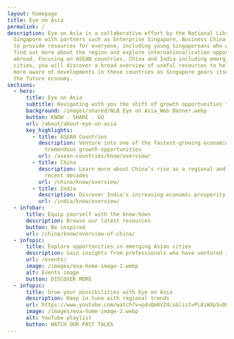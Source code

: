```yaml
---
layout: homepage
title: Eye on Asia
permalink: /
description: Eye on Asia is a collaborative effort by the National Library,
  Singapore with partners such as Enterprise Singapore, Business China Singapore
  to provide resources for everyone, including young Singaporeans who wish to
  find out more about the region and explore internationalisation opportunities
  abroad. Focusing on ASEAN countries, China and India including emerging
  cities, you will discover a broad overview of useful resources to help you be
  more aware of developments in these countries as Singapore gears itself for
  the future economy.
sections:
  - hero:
      title: Eye on Asia
      subtitle: Navigating with you the shift of growth opportunities to Asia
      background: /images/shared/NLB Eye on Asia_Web Banner.webp
      button: KNOW . SHARE . GO
      url: /about/about-eye-on-asia
      key_highlights:
        - title: ASEAN Countries
          description: Venture into one of the fastest-growing economic blocs in Asia with
            tremendous growth opportunities
          url: /asean-countries/know/overview/
        - title: China
          description: Learn more about China’s rise as a regional and global power in
            recent decades
          url: /china/know/overview/
        - title: India
          description: Discover India's increasing economic prosperity and cultural dynamism
          url: /india/know/overview/
  - infobar:
      title: Equip yourself with the know-hows
      description: Browse our latest resources
      button: Be inspired
      url: /china/know/overview-of-china/
  - infopic:
      title: Explore opportunities in emerging Asian cities
      description: Gain insights from professionals who have ventured into the region
      url: /events/
      image: /images/eoa-home-image-1.webp
      alt: Events image
      button: DISCOVER MORE
  - infopic:
      title: Grow your possibilities with Eye on Asia
      description: Keep in tune with regional trends
      url: https://www.youtube.com/watch?v=pdvQm8VZ4cs&list=PL8iW4pSvDCw6ym3goCZ0XPr7Pg2P_XEEK
      image: /images/eoa-home-image-2.webp
      alt: YouTube playlist
      button: WATCH OUR PAST TALKS
---
```

